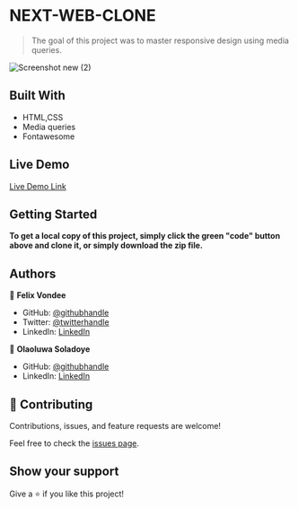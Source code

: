 
# NEXT-WEB-CLONE

> The goal of this project was to master responsive design using media queries.

![Screenshot  new (2)](https://user-images.githubusercontent.com/55915241/108840320-d9ab3e00-75de-11eb-9fdf-32271662b012.png)


## Built With

- HTML,CSS
- Media queries
- Fontawesome

## Live Demo

[Live Demo Link](https://felix-vondee.github.io/nxtweb/)


## Getting Started

**To get a local copy of this project, simply click the green "code" button above and clone it, or simply download the zip file.**

## Authors

👤 **Felix Vondee**

- GitHub: [@githubhandle](https://github.com/felix-vondee)
- Twitter: [@twitterhandle](https://twitter.com/felix_vondee)
- LinkedIn: [LinkedIn](https://www.linkedin.com/in/felix-vondee-b8a280202/)

👤 **Olaoluwa Soladoye**

- GitHub: [@githubhandle](https://github.com/crappypapa)
- LinkedIn: [LinkedIn](https://www.linkedin.com/in/olaoluwa-soladoye/)

## 🤝 Contributing

Contributions, issues, and feature requests are welcome!

Feel free to check the [issues page](issues/).

## Show your support

Give a ⭐️ if you like this project!
